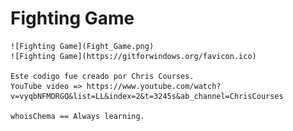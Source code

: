 # Fighting Game

    ![Fighting Game](Fight_Game.png)
    ![Fighting Game](https://gitforwindows.org/favicon.ico)

    Este codigo fue creado por Chris Courses.
    YouTube video => https://www.youtube.com/watch?v=vyqbNFMDRGQ&list=LL&index=2&t=3245s&ab_channel=ChrisCourses

    whoisChema == Always learning.